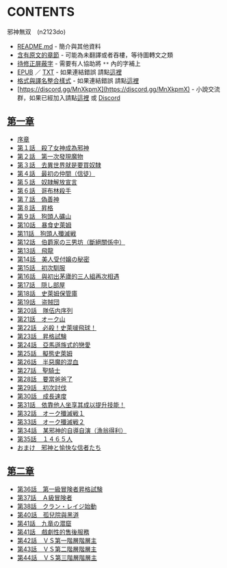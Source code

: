 # CONTENTS

邪神無双　(n2123do)


- [README.md](README.md) - 簡介與其他資料
- [含有原文的章節](ja.md) - 可能為未翻譯或者吞樓，等待圖轉文之類
- [待修正屏蔽字](%E5%BE%85%E4%BF%AE%E6%AD%A3%E5%B1%8F%E8%94%BD%E5%AD%97.md) - 需要有人協助將 `**` 內的字補上
- [EPUB](https://gitee.com/demogitee/epub-txt/tree/master/syosetu_out/%E9%82%AA%E7%A5%9E%E7%84%A1%E5%8F%8C%E3%80%80(n2123do).epub) ／ [TXT](https://gitee.com/demogitee/epub-txt/tree/master/syosetu_out/out/%E9%82%AA%E7%A5%9E%E7%84%A1%E5%8F%8C%E3%80%80(n2123do).out.txt) - 如果連結錯誤 請點[這裡](https://gitee.com/demogitee/epub-txt)
- [格式與譯名整合樣式](https://github.com/bluelovers/node-novel/blob/master/lib/locales/%E9%82%AA%E7%A5%9E%E7%84%A1%E5%8F%8C%E3%80%80(n2123do).ts) - 如果連結錯誤 請點[這裡](https://github.com/bluelovers/node-novel/tree/master/lib/locales)
- [https://discord.gg/MnXkpmX](https://discord.gg/MnXkpmX) - 小說交流群，如果已經加入請點[這裡](https://discordapp.com/channels/467794087769014273/467794088285175809) 或 [Discord](https://discordapp.com/channels/@me)


## [第一章](00000_%E7%AC%AC%E4%B8%80%E7%AB%A0)

- [序章](00000_%E7%AC%AC%E4%B8%80%E7%AB%A0/00000_%E5%BA%8F%E7%AB%A0.txt)
- [第１話　殺了女神成為邪神](00000_%E7%AC%AC%E4%B8%80%E7%AB%A0/00010_%E7%AC%AC%EF%BC%91%E8%A9%B1%E3%80%80%E6%AE%BA%E4%BA%86%E5%A5%B3%E7%A5%9E%E6%88%90%E7%82%BA%E9%82%AA%E7%A5%9E.txt)
- [第２話　第一次發現魔物](00000_%E7%AC%AC%E4%B8%80%E7%AB%A0/00020_%E7%AC%AC%EF%BC%92%E8%A9%B1%E3%80%80%E7%AC%AC%E4%B8%80%E6%AC%A1%E7%99%BC%E7%8F%BE%E9%AD%94%E7%89%A9.txt)
- [第３話　去異世界就是要買奴隸](00000_%E7%AC%AC%E4%B8%80%E7%AB%A0/00030_%E7%AC%AC%EF%BC%93%E8%A9%B1%E3%80%80%E5%8E%BB%E7%95%B0%E4%B8%96%E7%95%8C%E5%B0%B1%E6%98%AF%E8%A6%81%E8%B2%B7%E5%A5%B4%E9%9A%B8.txt)
- [第４話　最初の仲間（信徒）](00000_%E7%AC%AC%E4%B8%80%E7%AB%A0/00040_%E7%AC%AC%EF%BC%94%E8%A9%B1%E3%80%80%E6%9C%80%E5%88%9D%E3%81%AE%E4%BB%B2%E9%96%93%EF%BC%88%E4%BF%A1%E5%BE%92%EF%BC%89.txt)
- [第５話　奴隷解放宣言](00000_%E7%AC%AC%E4%B8%80%E7%AB%A0/00050_%E7%AC%AC%EF%BC%95%E8%A9%B1%E3%80%80%E5%A5%B4%E9%9A%B7%E8%A7%A3%E6%94%BE%E5%AE%A3%E8%A8%80.txt)
- [第６話　哥布林殺手](00000_%E7%AC%AC%E4%B8%80%E7%AB%A0/00060_%E7%AC%AC%EF%BC%96%E8%A9%B1%E3%80%80%E5%93%A5%E5%B8%83%E6%9E%97%E6%AE%BA%E6%89%8B.txt)
- [第７話　偽善神](00000_%E7%AC%AC%E4%B8%80%E7%AB%A0/00070_%E7%AC%AC%EF%BC%97%E8%A9%B1%E3%80%80%E5%81%BD%E5%96%84%E7%A5%9E.txt)
- [第８話　昇格](00000_%E7%AC%AC%E4%B8%80%E7%AB%A0/00080_%E7%AC%AC%EF%BC%98%E8%A9%B1%E3%80%80%E6%98%87%E6%A0%BC.txt)
- [第９話　狗頭人礦山](00000_%E7%AC%AC%E4%B8%80%E7%AB%A0/00090_%E7%AC%AC%EF%BC%99%E8%A9%B1%E3%80%80%E7%8B%97%E9%A0%AD%E4%BA%BA%E7%A4%A6%E5%B1%B1.txt)
- [第10話　暴食史萊姆](00000_%E7%AC%AC%E4%B8%80%E7%AB%A0/00100_%E7%AC%AC10%E8%A9%B1%E3%80%80%E6%9A%B4%E9%A3%9F%E5%8F%B2%E8%90%8A%E5%A7%86.txt)
- [第11話　狗頭人殲滅戦](00000_%E7%AC%AC%E4%B8%80%E7%AB%A0/00110_%E7%AC%AC11%E8%A9%B1%E3%80%80%E7%8B%97%E9%A0%AD%E4%BA%BA%E6%AE%B2%E6%BB%85%E6%88%A6.txt)
- [第12話　伯爵家の三男坊（斷絕關係中）](00000_%E7%AC%AC%E4%B8%80%E7%AB%A0/00120_%E7%AC%AC12%E8%A9%B1%E3%80%80%E4%BC%AF%E7%88%B5%E5%AE%B6%E3%81%AE%E4%B8%89%E7%94%B7%E5%9D%8A%EF%BC%88%E6%96%B7%E7%B5%95%E9%97%9C%E4%BF%82%E4%B8%AD%EF%BC%89.txt)
- [第13話　飛龍](00000_%E7%AC%AC%E4%B8%80%E7%AB%A0/00130_%E7%AC%AC13%E8%A9%B1%E3%80%80%E9%A3%9B%E9%BE%8D.txt)
- [第14話　美人受付嬢の秘密](00000_%E7%AC%AC%E4%B8%80%E7%AB%A0/00140_%E7%AC%AC14%E8%A9%B1%E3%80%80%E7%BE%8E%E4%BA%BA%E5%8F%97%E4%BB%98%E5%AC%A2%E3%81%AE%E7%A7%98%E5%AF%86.txt)
- [第15話　初次馴服](00000_%E7%AC%AC%E4%B8%80%E7%AB%A0/00150_%E7%AC%AC15%E8%A9%B1%E3%80%80%E5%88%9D%E6%AC%A1%E9%A6%B4%E6%9C%8D.txt)
- [第16話　與初出茅廬的三人組再次相遇](00000_%E7%AC%AC%E4%B8%80%E7%AB%A0/00160_%E7%AC%AC16%E8%A9%B1%E3%80%80%E8%88%87%E5%88%9D%E5%87%BA%E8%8C%85%E5%BB%AC%E7%9A%84%E4%B8%89%E4%BA%BA%E7%B5%84%E5%86%8D%E6%AC%A1%E7%9B%B8%E9%81%87.txt)
- [第17話　隠し部屋](00000_%E7%AC%AC%E4%B8%80%E7%AB%A0/00170_%E7%AC%AC17%E8%A9%B1%E3%80%80%E9%9A%A0%E3%81%97%E9%83%A8%E5%B1%8B.txt)
- [第18話　史萊姆保管庫](00000_%E7%AC%AC%E4%B8%80%E7%AB%A0/00180_%E7%AC%AC18%E8%A9%B1%E3%80%80%E5%8F%B2%E8%90%8A%E5%A7%86%E4%BF%9D%E7%AE%A1%E5%BA%AB.txt)
- [第19話　盗賊団](00000_%E7%AC%AC%E4%B8%80%E7%AB%A0/00190_%E7%AC%AC19%E8%A9%B1%E3%80%80%E7%9B%97%E8%B3%8A%E5%9B%A3.txt)
- [第20話　隊伍内序列](00000_%E7%AC%AC%E4%B8%80%E7%AB%A0/00200_%E7%AC%AC20%E8%A9%B1%E3%80%80%E9%9A%8A%E4%BC%8D%E5%86%85%E5%BA%8F%E5%88%97.txt)
- [第21話　オーク山](00000_%E7%AC%AC%E4%B8%80%E7%AB%A0/00210_%E7%AC%AC21%E8%A9%B1%E3%80%80%E3%82%AA%E3%83%BC%E3%82%AF%E5%B1%B1.txt)
- [第22話　必殺！史萊啵飛球！](00000_%E7%AC%AC%E4%B8%80%E7%AB%A0/00220_%E7%AC%AC22%E8%A9%B1%E3%80%80%E5%BF%85%E6%AE%BA%EF%BC%81%E5%8F%B2%E8%90%8A%E5%95%B5%E9%A3%9B%E7%90%83%EF%BC%81.txt)
- [第23話　昇格試験](00000_%E7%AC%AC%E4%B8%80%E7%AB%A0/00230_%E7%AC%AC23%E8%A9%B1%E3%80%80%E6%98%87%E6%A0%BC%E8%A9%A6%E9%A8%93.txt)
- [第24話　亞馬遜族式的戀愛](00000_%E7%AC%AC%E4%B8%80%E7%AB%A0/00240_%E7%AC%AC24%E8%A9%B1%E3%80%80%E4%BA%9E%E9%A6%AC%E9%81%9C%E6%97%8F%E5%BC%8F%E7%9A%84%E6%88%80%E6%84%9B.txt)
- [第25話　擬態史萊姆](00000_%E7%AC%AC%E4%B8%80%E7%AB%A0/00250_%E7%AC%AC25%E8%A9%B1%E3%80%80%E6%93%AC%E6%85%8B%E5%8F%B2%E8%90%8A%E5%A7%86.txt)
- [第26話　半惡魔的混血](00000_%E7%AC%AC%E4%B8%80%E7%AB%A0/00260_%E7%AC%AC26%E8%A9%B1%E3%80%80%E5%8D%8A%E6%83%A1%E9%AD%94%E7%9A%84%E6%B7%B7%E8%A1%80.txt)
- [第27話　聖騎士](00000_%E7%AC%AC%E4%B8%80%E7%AB%A0/00270_%E7%AC%AC27%E8%A9%B1%E3%80%80%E8%81%96%E9%A8%8E%E5%A3%AB.txt)
- [第28話　要當爸爸了](00000_%E7%AC%AC%E4%B8%80%E7%AB%A0/00280_%E7%AC%AC28%E8%A9%B1%E3%80%80%E8%A6%81%E7%95%B6%E7%88%B8%E7%88%B8%E4%BA%86.txt)
- [第29話　初次討伐](00000_%E7%AC%AC%E4%B8%80%E7%AB%A0/00290_%E7%AC%AC29%E8%A9%B1%E3%80%80%E5%88%9D%E6%AC%A1%E8%A8%8E%E4%BC%90.txt)
- [第30話　成長速度](00000_%E7%AC%AC%E4%B8%80%E7%AB%A0/00300_%E7%AC%AC30%E8%A9%B1%E3%80%80%E6%88%90%E9%95%B7%E9%80%9F%E5%BA%A6.txt)
- [第31話　依靠他人坐享其成以提升技能！](00000_%E7%AC%AC%E4%B8%80%E7%AB%A0/00310_%E7%AC%AC31%E8%A9%B1%E3%80%80%E4%BE%9D%E9%9D%A0%E4%BB%96%E4%BA%BA%E5%9D%90%E4%BA%AB%E5%85%B6%E6%88%90%E4%BB%A5%E6%8F%90%E5%8D%87%E6%8A%80%E8%83%BD%EF%BC%81.txt)
- [第32話　オーク殲滅戦１](00000_%E7%AC%AC%E4%B8%80%E7%AB%A0/00320_%E7%AC%AC32%E8%A9%B1%E3%80%80%E3%82%AA%E3%83%BC%E3%82%AF%E6%AE%B2%E6%BB%85%E6%88%A6%EF%BC%91.txt)
- [第33話　オーク殲滅戦２](00000_%E7%AC%AC%E4%B8%80%E7%AB%A0/00330_%E7%AC%AC33%E8%A9%B1%E3%80%80%E3%82%AA%E3%83%BC%E3%82%AF%E6%AE%B2%E6%BB%85%E6%88%A6%EF%BC%92.txt)
- [第34話　某邪神的自導自演（漁翁得利）](00000_%E7%AC%AC%E4%B8%80%E7%AB%A0/00340_%E7%AC%AC34%E8%A9%B1%E3%80%80%E6%9F%90%E9%82%AA%E7%A5%9E%E7%9A%84%E8%87%AA%E5%B0%8E%E8%87%AA%E6%BC%94%EF%BC%88%E6%BC%81%E7%BF%81%E5%BE%97%E5%88%A9%EF%BC%89.txt)
- [第35話　１４６５人](00000_%E7%AC%AC%E4%B8%80%E7%AB%A0/00350_%E7%AC%AC35%E8%A9%B1%E3%80%80%EF%BC%91%EF%BC%94%EF%BC%96%EF%BC%95%E4%BA%BA.txt)
- [おまけ　邪神と愉快な信者たち](00000_%E7%AC%AC%E4%B8%80%E7%AB%A0/00360_%E3%81%8A%E3%81%BE%E3%81%91%E3%80%80%E9%82%AA%E7%A5%9E%E3%81%A8%E6%84%89%E5%BF%AB%E3%81%AA%E4%BF%A1%E8%80%85%E3%81%9F%E3%81%A1.txt)


## [第二章](00010_%E7%AC%AC%E4%BA%8C%E7%AB%A0)

- [第36話　第一級冒険者昇格試験](00010_%E7%AC%AC%E4%BA%8C%E7%AB%A0/00010_%E7%AC%AC36%E8%A9%B1%E3%80%80%E7%AC%AC%E4%B8%80%E7%B4%9A%E5%86%92%E9%99%BA%E8%80%85%E6%98%87%E6%A0%BC%E8%A9%A6%E9%A8%93.txt)
- [第37話　Ａ級冒険者](00010_%E7%AC%AC%E4%BA%8C%E7%AB%A0/00020_%E7%AC%AC37%E8%A9%B1%E3%80%80%EF%BC%A1%E7%B4%9A%E5%86%92%E9%99%BA%E8%80%85.txt)
- [第38話　クラン・レイジ始動](00010_%E7%AC%AC%E4%BA%8C%E7%AB%A0/00030_%E7%AC%AC38%E8%A9%B1%E3%80%80%E3%82%AF%E3%83%A9%E3%83%B3%E3%83%BB%E3%83%AC%E3%82%A4%E3%82%B8%E5%A7%8B%E5%8B%95.txt)
- [第40話　孤兒院與黑道](00010_%E7%AC%AC%E4%BA%8C%E7%AB%A0/00040_%E7%AC%AC40%E8%A9%B1%E3%80%80%E5%AD%A4%E5%85%92%E9%99%A2%E8%88%87%E9%BB%91%E9%81%93.txt)
- [第41話　九竜の潜窟](00010_%E7%AC%AC%E4%BA%8C%E7%AB%A0/00050_%E7%AC%AC41%E8%A9%B1%E3%80%80%E4%B9%9D%E7%AB%9C%E3%81%AE%E6%BD%9C%E7%AA%9F.txt)
- [第41話　戲劇性的售後服務](00010_%E7%AC%AC%E4%BA%8C%E7%AB%A0/00060_%E7%AC%AC41%E8%A9%B1%E3%80%80%E6%88%B2%E5%8A%87%E6%80%A7%E7%9A%84%E5%94%AE%E5%BE%8C%E6%9C%8D%E5%8B%99.txt)
- [第42話　ＶＳ第一階層階層主](00010_%E7%AC%AC%E4%BA%8C%E7%AB%A0/00070_%E7%AC%AC42%E8%A9%B1%E3%80%80%EF%BC%B6%EF%BC%B3%E7%AC%AC%E4%B8%80%E9%9A%8E%E5%B1%A4%E9%9A%8E%E5%B1%A4%E4%B8%BB.txt)
- [第43話　ＶＳ第二階層階層主](00010_%E7%AC%AC%E4%BA%8C%E7%AB%A0/00080_%E7%AC%AC43%E8%A9%B1%E3%80%80%EF%BC%B6%EF%BC%B3%E7%AC%AC%E4%BA%8C%E9%9A%8E%E5%B1%A4%E9%9A%8E%E5%B1%A4%E4%B8%BB.txt)
- [第44話　ＶＳ第三階層階層主](00010_%E7%AC%AC%E4%BA%8C%E7%AB%A0/00090_%E7%AC%AC44%E8%A9%B1%E3%80%80%EF%BC%B6%EF%BC%B3%E7%AC%AC%E4%B8%89%E9%9A%8E%E5%B1%A4%E9%9A%8E%E5%B1%A4%E4%B8%BB.txt)

